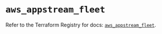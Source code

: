 # `aws_appstream_fleet`

Refer to the Terraform Registry for docs: [`aws_appstream_fleet`](https://registry.terraform.io/providers/hashicorp/aws/5.85.0/docs/resources/appstream_fleet).
